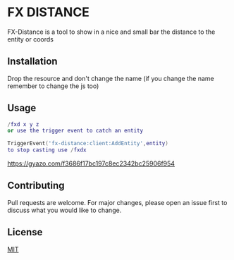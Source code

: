 
# FX DISTANCE

FX-Distance is a tool to show in a nice and small bar the distance to the entity or coords

## Installation

Drop the resource  and don't change the name (if you change the name remember to change the js too)



## Usage

```lua
/fxd x y z
or use the trigger event to catch an entity 

TriggerEvent('fx-distance:client:AddEntity',entity)
to stop casting use /fxdx
```
https://gyazo.com/f3686f17bc197c8ec2342bc25906f954

## Contributing
Pull requests are welcome. For major changes, please open an issue first to discuss what you would like to change.



## License
[MIT](https://choosealicense.com/licenses/mit/)